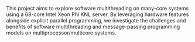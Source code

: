 This project aims to explore software multithreading on many-core systems using a 68-core Intel Xeon Phi KNL server. 
By leveraging hardware features alongside explicit parallel programming, we investigate the challenges and benefits of software multithreading and message-passing programming models on multiprocessor/multicore systems.
